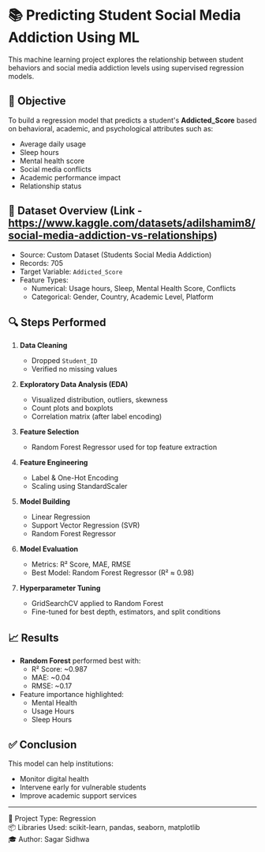 # 📚 Predicting Student Social Media Addiction Using ML

This machine learning project explores the relationship between student behaviors and social media addiction levels using supervised regression models.

## 📌 Objective
To build a regression model that predicts a student's **Addicted_Score** based on behavioral, academic, and psychological attributes such as:

- Average daily usage
- Sleep hours
- Mental health score
- Social media conflicts
- Academic performance impact
- Relationship status

## 🧠 Dataset Overview (Link - https://www.kaggle.com/datasets/adilshamim8/social-media-addiction-vs-relationships)
- Source: Custom Dataset (Students Social Media Addiction)
- Records: 705
- Target Variable: `Addicted_Score`
- Feature Types:
  - Numerical: Usage hours, Sleep, Mental Health Score, Conflicts
  - Categorical: Gender, Country, Academic Level, Platform

## 🔍 Steps Performed
1. **Data Cleaning**
   - Dropped `Student_ID`
   - Verified no missing values

2. **Exploratory Data Analysis (EDA)**
   - Visualized distribution, outliers, skewness
   - Count plots and boxplots
   - Correlation matrix (after label encoding)

3. **Feature Selection**
   - Random Forest Regressor used for top feature extraction

4. **Feature Engineering**
   - Label & One-Hot Encoding
   - Scaling using StandardScaler

5. **Model Building**
   - Linear Regression
   - Support Vector Regression (SVR)
   - Random Forest Regressor

6. **Model Evaluation**
   - Metrics: R² Score, MAE, RMSE
   - Best Model: Random Forest Regressor (R² ≈ 0.98)

7. **Hyperparameter Tuning**
   - GridSearchCV applied to Random Forest
   - Fine-tuned for best depth, estimators, and split conditions

## 📈 Results
- **Random Forest** performed best with:
  - R² Score: ~0.987
  - MAE: ~0.04
  - RMSE: ~0.17
- Feature importance highlighted:
  - Mental Health
  - Usage Hours
  - Sleep Hours

## ✅ Conclusion
This model can help institutions:
- Monitor digital health
- Intervene early for vulnerable students
- Improve academic support services

---

📁 Project Type: Regression  
📦 Libraries Used: scikit-learn, pandas, seaborn, matplotlib  
🎓 Author: Sagar Sidhwa
